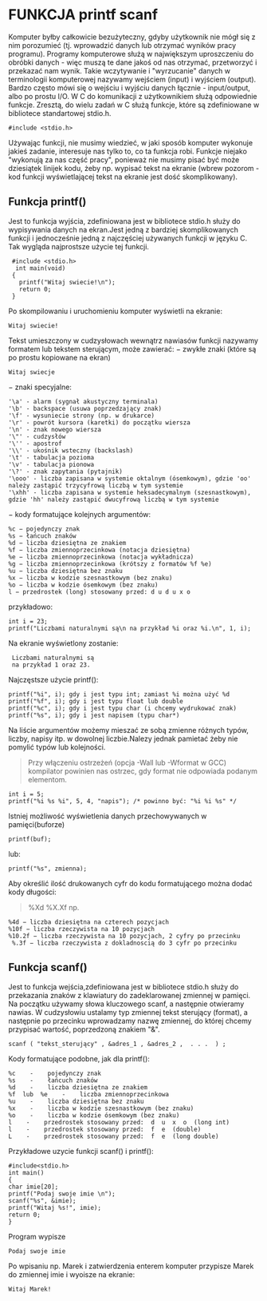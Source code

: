 FUNKCJA printf scanf
===================
Komputer byłby całkowicie bezużyteczny, gdyby użytkownik nie mógł się z nim porozumieć (tj. wprowadzić danych lub otrzymać wyników pracy programu). Programy komputerowe służą w największym uproszczeniu do obróbki danych - więc muszą te dane jakoś od nas otrzymać, przetworzyć i przekazać nam wynik.
Takie wczytywanie i "wyrzucanie" danych w terminologii komputerowej nazywamy wejściem (input) i wyjściem (output). Bardzo często mówi się o wejściu i wyjściu danych łącznie - input/output, albo po prostu I/O.
W C do komunikacji z użytkownikiem służą odpowiednie funkcje. Zresztą, do wielu zadań w C służą funkcje, które są zdefiniowane w bibliotece standartowej stdio.h. 

    #include <stdio.h>

Używając funkcji, nie musimy wiedzieć, w jaki sposób komputer wykonuje jakieś zadanie, interesuje nas tylko to, co ta funkcja robi. Funkcje niejako "wykonują za nas część pracy", ponieważ nie musimy pisać być może dziesiątek linijek kodu, żeby np. wypisać tekst na ekranie (wbrew pozorom - kod funkcji wyświetlającej tekst na ekranie jest dość skomplikowany).
## Funkcja printf()
Jest to funkcja wyjścia, zdefiniowana jest w bibliotece stdio.h służy do wypisywania danych na ekran.Jest jedną z bardziej skomplikowanych funkcji i jednocześnie jedną z  najczęściej używanych funkcji w języku C.
 Tak wygląda najprostsze użycie tej funkcji.
 
     #include <stdio.h>
      int main(void)
     {
       printf("Witaj swiecie!\n");
       return 0;
     }
Po skompilowaniu i uruchomieniu komputer wyświetli na ekranie:
    
    Witaj swiecie!
 Tekst umieszczony w cudzysłowach wewnątrz nawiasów funkcji nazywamy formatem lub tekstem sterującym, może zawierać:
− zwykłe znaki (które są po prostu kopiowane na ekran)
    
    Witaj swiecje
− znaki specyjalne:
    
    '\a' - alarm (sygnał akustyczny terminala)
    '\b' - backspace (usuwa poprzedzający znak)
    '\f' - wysuniecie strony (np. w drukarce)
    '\r' - powrót kursora (karetki) do początku wiersza
    '\n' - znak nowego wiersza
    '\"' - cudzysłów
    '\'' - apostrof
    '\\' - ukośnik wsteczny (backslash)
    '\t' - tabulacja pozioma
    '\v' - tabulacja pionowa
    '\?' - znak zapytania (pytajnik)
    '\ooo' - liczba zapisana w systemie oktalnym (ósemkowym), gdzie 'oo' należy zastąpić trzycyfrową liczbą w tym systemie
    '\xhh' - liczba zapisana w systemie heksadecymalnym (szesnastkowym), gdzie 'hh' należy zastąpić dwucyfrową liczbą w tym systemie

− kody formatujące kolejnych argumentów:

    %c − pojedynczy znak
    %s − łańcuch znaków
    %d − liczba dziesiętna ze znakiem
    %f − liczba zmiennoprzecinkowa (notacja dziesiętna)
    %e − liczba zmiennoprzecinkowa (notacja wykładnicza)
    %g − liczba zmiennoprzecinkowa (krótszy z formatów %f %e)
    %u − liczba dziesiętna bez znaku
    %x − liczba w kodzie szesnastkowym (bez znaku)
    %o − liczba w kodzie ósemkowym (bez znaku)
    l − przedrostek (long) stosowany przed: d u d u x o
 
przykładowo:
    
    int i = 23;
    printf("Liczbami naturalnymi są\n na przykład %i oraz %i.\n", 1, i);
 Na ekranie wyświetlony zostanie:
 
     Liczbami naturalnymi są 
     na przykład 1 oraz 23.
Najczęstsze użycie printf():
    
    printf("%i", i); gdy i jest typu int; zamiast %i można użyć %d
    printf("%f", i); gdy i jest typu float lub double
    printf("%c", i); gdy i jest typu char (i chcemy wydrukować znak)
    printf("%s", i); gdy i jest napisem (typu char*)
Na liście argumentów możemy mieszać ze sobą zmienne różnych typów, liczby, napisy itp. w dowolnej liczbie.Nalezy jednak pamietać żeby nie pomylić typów lub kolejności.
>Przy włączeniu ostrzeżeń (opcja -Wall lub -Wformat w GCC) kompilator powinien nas ostrzec, gdy format nie odpowiada podanym elementom.
    
    int i = 5;
    printf("%i %s %i", 5, 4, "napis"); /* powinno być: "%i %i %s" */
Istniej możliwość wyświetlenia danych przechowywanych w pamięci(buforze)
    
    printf(buf);
lub:
 
    printf("%s", zmienna);
Aby określić ilość drukowanych cyfr do kodu formatującego można
dodać kody długości:
>%Xd %X.Xf np.

    %4d − liczba dziesiętna na czterech pozycjach
    %10f − liczba rzeczywista na 10 pozycjach
    %10.2f − liczba rzeczywista na 10 pozycjach, 2 cyfry po przecinku
     %.3f − liczba rzeczywista z dokladnoscią do 3 cyfr po przecinku 

## Funkcja scanf()
Jest to funkcja wejścia,zdefiniowana jest w bibliotece stdio.h służy do przekazania znaków z klawiatury do  zadeklarowanej zmiennej w pamięci.
Na początku używamy słowa kluczowego scanf,  a następnie otwieramy nawias. W cudzysłowiu ustalamy typ zmiennej tekst sterujący (format), a następnie po przecinku wprowadzamy nazwę zmiennej, do której chcemy przypisać wartość, poprzedzoną znakiem "&".

    scanf ( "tekst_sterujący" , &adres_1 , &adres_2 ,  . . .  ) ;
Kody formatujące podobne, jak dla printf():

    %c    -    pojedynczy znak
    %s    -    łańcuch znaków
    %d    -    liczba dziesiętna ze znakiem
    %f  lub  %e    -    liczba zmiennoprzecinkowa
    %u    -    liczba dziesiętna bez znaku
    %x    -    liczba w kodzie szesnastkowym (bez znaku)
    %o    -    liczba w kodzie ósemkowym (bez znaku)
    l    -    przedrostek stosowany przed:  d  u  x  o  (long int)
    l    -    przedrostek stosowany przed:  f  e  (double)
    L    -    przedrostek stosowany przed:  f  e  (long double)
 Przykładowe uzycie funkcji scanf() i printf():
    
    #include<stdio.h>                             
    int main()                                        
    {
    char imie[20];
    printf("Podaj swoje imie \n");     
    scanf("%s", &imie);                       
    printf("Witaj %s!", imie);               
    return 0;
    } 
Program wypisze

    Podaj swoje imie
Po wpisaniu np. Marek i zatwierdzenia enterem komputer przypisze Marek do zmiennej imie i wyoisze na ekranie:

    Witaj Marek!

